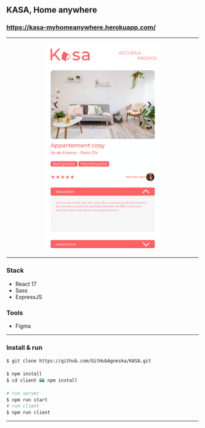 ## KASA, Home anywhere
### https://kasa-myhomeanywhere.herokuapp.com/

---
<p align="center">
    <img width="300px" src="./client/src/assets/imgs/kasa_screen.png">
</p>

---
### Stack
- React 17
- Sass
- ExpressJS

### Tools
- Figma


---
### Install & run
```bash
$ git clone https://github.com/GitHubAgneska/KASA.git

$ npm install
$ cd client && npm install

# run server
$ npm run start
# run client
$ npm run client
```

---